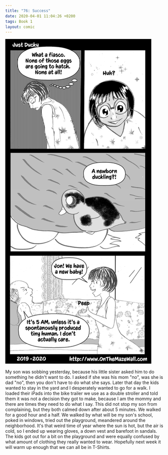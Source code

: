 ```yaml
---
title: "76: Success"
date: 2020-04-01 11:04:26 +0200
tags: Book 1
layout: comic
---
```


![76: Success](/comics/Book_1_-_076_Success.png)

My son was sobbing yesterday, because his little sister asked him to do something he didn't want to do. I asked if she was his mom "no", was she is dad "no", then you don't have to do what she says. Later that day the kids wanted to stay in the yard and I desperately wanted to go for a walk. I loaded their iPads into the bike trailer we use as a double stroller and told them it was not a decision they got to make, because I am the mommy and there are times they need to do what I say. This did not stop my son from complaining, but they both calmed down after about 5 minutes. We walked for a good hour and a half. We walked by what will be my son's school, poked in windows, tried out the playground, meandered around the neighborhood. It's that weird time of year where the sun is hot, but the air is cold, so I ended up wearing gloves, a down vest and barefoot in sandals. The kids got out for a bit on the playground and were equally confused by what amount of clothing they really wanted to wear. Hopefully next week it will warm up enough that we can all be in T-Shirts. 
